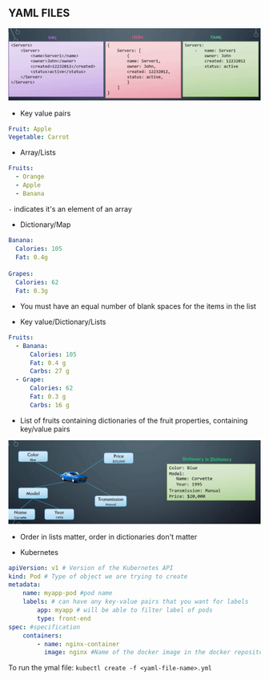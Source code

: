 ## YAML FILES

<img src="./../../../images/yaml_example.png">

- Key value pairs

```yaml
Fruit: Apple
Vegetable: Carrot
```

- Array/Lists

```yaml
Fruits:
  - Orange
  - Apple
  - Banana
```

`-` indicates it's an element of an array

- Dictionary/Map

```yaml
Banana:
  Calories: 105
  Fat: 0.4g

Grapes:
  Calories: 62
  Fat: 0.3g
```

- You must have an equal number of blank spaces for the items in the list

- Key value/Dictionary/Lists

```yaml
Fruits:
  - Banana:
      Calories: 105
      Fat: 0.4 g
      Carbs: 27 g
  - Grape:
      Calories: 62
      Fat: 0.3 g
      Carbs: 16 g
```

- List of fruits containing dictionaries of the fruit properties, containing key/value pairs

<img src="./../../../images/yaml_dictionary.png">

- Order in lists matter, order in dictionaries don't matter


- Kubernetes
```yaml
apiVersion: v1 # Version of the Kubernetes API 
kind: Pod # Type of object we are trying to create
metadata: 
    name: myapp-pod #pod name
    labels: # can have any key-value pairs that you want for labels
        app: myapp # will be able to filter label of pods
        type: front-end
spec: #specification
    containers: 
        - name: nginx-container
          image: nginx #Name of the docker image in the docker repository
```
To run the ymal file: `kubectl create -f <yaml-file-name>.yml`
